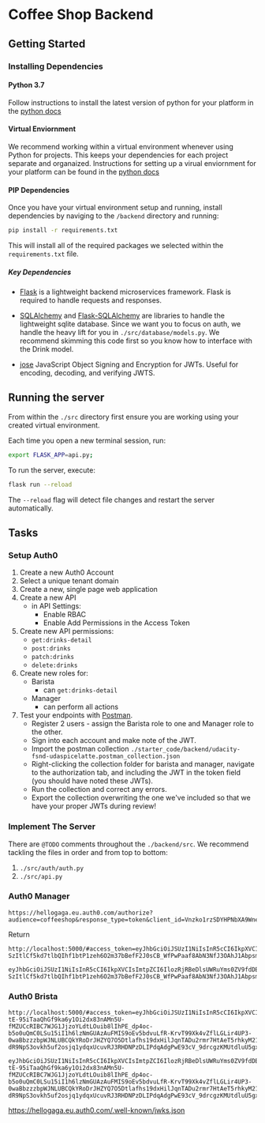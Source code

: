 # Coffee Shop Backend

## Getting Started

### Installing Dependencies

#### Python 3.7

Follow instructions to install the latest version of python for your platform in the [python docs](https://docs.python.org/3/using/unix.html#getting-and-installing-the-latest-version-of-python)

#### Virtual Enviornment

We recommend working within a virtual environment whenever using Python for projects. This keeps your dependencies for each project separate and organaized. Instructions for setting up a virual enviornment for your platform can be found in the [python docs](https://packaging.python.org/guides/installing-using-pip-and-virtual-environments/)

#### PIP Dependencies

Once you have your virtual environment setup and running, install dependencies by naviging to the `/backend` directory and running:

```bash
pip install -r requirements.txt
```

This will install all of the required packages we selected within the `requirements.txt` file.

##### Key Dependencies

- [Flask](http://flask.pocoo.org/)  is a lightweight backend microservices framework. Flask is required to handle requests and responses.

- [SQLAlchemy](https://www.sqlalchemy.org/) and [Flask-SQLAlchemy](https://flask-sqlalchemy.palletsprojects.com/en/2.x/) are libraries to handle the lightweight sqlite database. Since we want you to focus on auth, we handle the heavy lift for you in `./src/database/models.py`. We recommend skimming this code first so you know how to interface with the Drink model.

- [jose](https://python-jose.readthedocs.io/en/latest/) JavaScript Object Signing and Encryption for JWTs. Useful for encoding, decoding, and verifying JWTS.

## Running the server

From within the `./src` directory first ensure you are working using your created virtual environment.

Each time you open a new terminal session, run:

```bash
export FLASK_APP=api.py;
```

To run the server, execute:

```bash
flask run --reload
```

The `--reload` flag will detect file changes and restart the server automatically.

## Tasks

### Setup Auth0

1. Create a new Auth0 Account
2. Select a unique tenant domain
3. Create a new, single page web application
4. Create a new API
    - in API Settings:
        - Enable RBAC
        - Enable Add Permissions in the Access Token
5. Create new API permissions:
    - `get:drinks-detail`
    - `post:drinks`
    - `patch:drinks`
    - `delete:drinks`
6. Create new roles for:
    - Barista
        - can `get:drinks-detail`
    - Manager
        - can perform all actions
7. Test your endpoints with [Postman](https://getpostman.com). 
    - Register 2 users - assign the Barista role to one and Manager role to the other.
    - Sign into each account and make note of the JWT.
    - Import the postman collection `./starter_code/backend/udacity-fsnd-udaspicelatte.postman_collection.json`
    - Right-clicking the collection folder for barista and manager, navigate to the authorization tab, and including the JWT in the token field (you should have noted these JWTs).
    - Run the collection and correct any errors.
    - Export the collection overwriting the one we've included so that we have your proper JWTs during review!

### Implement The Server

There are `@TODO` comments throughout the `./backend/src`. We recommend tackling the files in order and from top to bottom:

1. `./src/auth/auth.py`
2. `./src/api.py`


### Auth0 Manager
```
https://hellogaga.eu.auth0.com/authorize?audience=coffeeshop&response_type=token&client_id=Vnzko1rzSDYHPNbXA9Wnef77ihHfLFSr&redirect_uri=http://localhost:5000/
```

Return<br>
```
http://localhost:5000/#access_token=eyJhbGciOiJSUzI1NiIsInR5cCI6IkpXVCIsImtpZCI6IlozRjRBeDlsUWRuYms0ZV9fdDBrMSJ9.eyJpc3MiOiJodHRwczovL2hlbGxvZ2FnYS5ldS5hdXRoMC5jb20vIiwic3ViIjoiZ29vZ2xlLW9hdXRoMnwxMDYzNDc1Nzg1MjAzNDQyOTMzNDMiLCJhdWQiOlsiY29mZmVlc2hvcCIsImh0dHBzOi8vaGVsbG9nYWdhLmV1LmF1dGgwLmNvbS91c2VyaW5mbyJdLCJpYXQiOjE2MTAxNDA3NjEsImV4cCI6MTYxMDE0Nzk2MSwiYXpwIjoiVm56a28xcnpTRFlIUE5iWEE5V25lZjc3aWhIZkxGU3IiLCJzY29wZSI6Im9wZW5pZCBwcm9maWxlIGVtYWlsIiwicGVybWlzc2lvbnMiOlsiZGVsZXRlOmRyaW5rcyIsImdldDpkcmlua3MtZGV0YWlsIiwicGF0Y2g6ZHJpbmtzIiwicG9zdDpkcmlua3MiXX0.IgYhthRvh9V_VhgJ5Rz4dhz-SzItlCf5kd7tlbQIhf1btP1zeh6O2m37bBefF2J0sCB_WfPwPaaf8AbN3NfJ3OAhJ1AbpsmNGcUTE6eXxS5bi_j0WsxWz29POgiyDSJJmiYkcdGMZ61HCChSjOXRMiHFL6r7q_tkcQTkktHmQ22CWfxULOAkQDRlTtvnS5ITWdZvBXf23Sx5MLMYmkUc9I6yD1VLgk7zbKL2bgCEAf2qQDkj5jf2FjPYPmNq4LYiH1ZLlXs3_ivnta0xnUtM9fvqOJvqyzmtPuTNrler25TsHTRLa42p8S71c01g1IDwNyUGt3k_flk3S8kJEMdZxw&scope=openid%20profile%20email&expires_in=7200&token_type=Bearer&state=g6Fo2SA0Ujhha2ZxQmxveFFXREk5RDhTXzdUTUlpaFM5b1lWN6N0aWTZIEloMEYtTU9yMnRzTnhRbG11YW9URVlWUWNGY2tFSjVJo2NpZNkgVm56a28xcnpTRFlIUE5iWEE5V25lZjc3aWhIZkxGU3I
```

```jwt
eyJhbGciOiJSUzI1NiIsInR5cCI6IkpXVCIsImtpZCI6IlozRjRBeDlsUWRuYms0ZV9fdDBrMSJ9.eyJpc3MiOiJodHRwczovL2hlbGxvZ2FnYS5ldS5hdXRoMC5jb20vIiwic3ViIjoiZ29vZ2xlLW9hdXRoMnwxMDYzNDc1Nzg1MjAzNDQyOTMzNDMiLCJhdWQiOlsiY29mZmVlc2hvcCIsImh0dHBzOi8vaGVsbG9nYWdhLmV1LmF1dGgwLmNvbS91c2VyaW5mbyJdLCJpYXQiOjE2MTAxNDA3NjEsImV4cCI6MTYxMDE0Nzk2MSwiYXpwIjoiVm56a28xcnpTRFlIUE5iWEE5V25lZjc3aWhIZkxGU3IiLCJzY29wZSI6Im9wZW5pZCBwcm9maWxlIGVtYWlsIiwicGVybWlzc2lvbnMiOlsiZGVsZXRlOmRyaW5rcyIsImdldDpkcmlua3MtZGV0YWlsIiwicGF0Y2g6ZHJpbmtzIiwicG9zdDpkcmlua3MiXX0.IgYhthRvh9V_VhgJ5Rz4dhz-SzItlCf5kd7tlbQIhf1btP1zeh6O2m37bBefF2J0sCB_WfPwPaaf8AbN3NfJ3OAhJ1AbpsmNGcUTE6eXxS5bi_j0WsxWz29POgiyDSJJmiYkcdGMZ61HCChSjOXRMiHFL6r7q_tkcQTkktHmQ22CWfxULOAkQDRlTtvnS5ITWdZvBXf23Sx5MLMYmkUc9I6yD1VLgk7zbKL2bgCEAf2qQDkj5jf2FjPYPmNq4LYiH1ZLlXs3_ivnta0xnUtM9fvqOJvqyzmtPuTNrler25TsHTRLa42p8S71c01g1IDwNyUGt3k_flk3S8kJEMdZxw
```

### Auth0 Brista

```
http://localhost:5000/#access_token=eyJhbGciOiJSUzI1NiIsInR5cCI6IkpXVCIsImtpZCI6IlozRjRBeDlsUWRuYms0ZV9fdDBrMSJ9.eyJpc3MiOiJodHRwczovL2hlbGxvZ2FnYS5ldS5hdXRoMC5jb20vIiwic3ViIjoiYXV0aDB8NWZmODkwOWM4ZWZlMDIwMDY4YzBjMWQ1IiwiYXVkIjoiY29mZmVlc2hvcCIsImlhdCI6MTYxMDEzOTM3OSwiZXhwIjoxNjEwMTQ2NTc5LCJhenAiOiJWbnprbzFyelNEWUhQTmJYQTlXbmVmNzdpaEhmTEZTciIsInNjb3BlIjoiIiwicGVybWlzc2lvbnMiOlsiZ2V0OmRyaW5rcy1kZXRhaWwiXX0.DPeGhoXzN5w3nTYf-tE-95iTaaQhGf9ka6y1Oi2dx83nAMn5U-fMZUCcRIBC7WJG1JjzoYLdtLOuib8lIhPE_dp4oc-b5o0uQmC0LSu15iI1h6lzNmGUAzAuFMIS9oEv5bdvuLfR-KrvT99Xk4vZflLGLir4UP3-0waBbzzzbpWJNLUBCQkYRoDrJHZYQ7O5Dtlafhs19dxHilJqnTADu2rmr7HtAeT5rhkyM21B0RWi8K-dR9NpS3ovkh5uf2osjq1ydqxUcuvRJ3RHDNPzDLIPdqAdgPwE93cV_9drcgzKMUtdluU5gxriJumODwcE47XLrCPIzIgLsdsUkDsK6w&expires_in=7200&token_type=Bearer
```
```jwt
eyJhbGciOiJSUzI1NiIsInR5cCI6IkpXVCIsImtpZCI6IlozRjRBeDlsUWRuYms0ZV9fdDBrMSJ9.eyJpc3MiOiJodHRwczovL2hlbGxvZ2FnYS5ldS5hdXRoMC5jb20vIiwic3ViIjoiYXV0aDB8NWZmODkwOWM4ZWZlMDIwMDY4YzBjMWQ1IiwiYXVkIjoiY29mZmVlc2hvcCIsImlhdCI6MTYxMDEzOTM3OSwiZXhwIjoxNjEwMTQ2NTc5LCJhenAiOiJWbnprbzFyelNEWUhQTmJYQTlXbmVmNzdpaEhmTEZTciIsInNjb3BlIjoiIiwicGVybWlzc2lvbnMiOlsiZ2V0OmRyaW5rcy1kZXRhaWwiXX0.DPeGhoXzN5w3nTYf-tE-95iTaaQhGf9ka6y1Oi2dx83nAMn5U-fMZUCcRIBC7WJG1JjzoYLdtLOuib8lIhPE_dp4oc-b5o0uQmC0LSu15iI1h6lzNmGUAzAuFMIS9oEv5bdvuLfR-KrvT99Xk4vZflLGLir4UP3-0waBbzzzbpWJNLUBCQkYRoDrJHZYQ7O5Dtlafhs19dxHilJqnTADu2rmr7HtAeT5rhkyM21B0RWi8K-dR9NpS3ovkh5uf2osjq1ydqxUcuvRJ3RHDNPzDLIPdqAdgPwE93cV_9drcgzKMUtdluU5gxriJumODwcE47XLrCPIzIgLsdsUkDsK6w
```

https://hellogaga.eu.auth0.com/.well-known/jwks.json